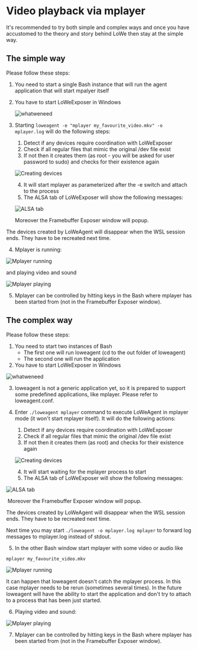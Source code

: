 # Video playback via mplayer

It's recommended to try both simple and complex ways and once you have accustomed to the theory and story behind LoWe then stay at the simple way.

## The simple way

Please follow these steps:

1. You need to start a single Bash instance that will run the agent application that will start mpalyer itself

2. You have to start LoWeExposer in Windows

   ![whatweneed](img/mplayer/01_whatweneedsimple.jpg "Starting needed programs")

3. Starting ```loweagent -e "mplayer my_favourite_video.mkv" -o mplayer.log``` will do the following steps:

   1. Detect if any devices require coordination with LoWeExposer
   2. Check if all regular files that mimic the original /dev file exist
   3. If not then it creates them (as root - you will be asked for user password to sudo) and checks for their existence again 

   ![Creating devices](img/mplayer/02_credevs.jpg "Creating devices")

   4. It will start mplayer as parameterized after the -e switch and attach to the process
   5. The ALSA tab of LoWeExposer will show the following messages:

   ![ALSA tab](img/mplayer/03_alsacheck.jpg "ALSA check")

   Moreover the Framebuffer Exposer window will popup.

The devices created by LoWeAgent will disappear when the WSL session ends. They have to be recreated next time.

4. Mplayer is running:

![Mplayer running](img/mplayer/04_mplayer.jpg "Mplayer running")

and playing video and sound

![Mplayer playing](img/mplayer/05_running.jpg "Mplayer playing")

5. Mplayer can be controlled by hitting keys in the Bash where mplayer has been started from (not in the Framebuffer Exposer window).



## The complex way

Please follow these steps:

1. You need to start two instances of Bash
   - The first one will run loweagent  (cd to the out folder of loweagent)
   - The second one will run the application
2. You have to start LoWeExposer in Windows

![whatweneed](img/mplayer/01_whatweneed.jpg "Starting needed programs")

3. loweagent is not a generic application yet, so it is prepared to support some predefined applications, like mplayer. Please refer to loweagent.conf.

4. Enter ```./loweagent mplayer``` command to execute LoWeAgent in mplayer mode (it won't start mplayer itself). It will do the following actions:

   1. Detect if any devices require coordination with LoWeExposer
   2. Check if all regular files that mimic the original /dev file exist
   3. If not then it creates them (as root) and checks for their existence again 

   ![Creating devices](img/mplayer/02_credevs.jpg "Creating devices")

   4. It will start waiting for the mplayer process to start
   5. The ALSA tab of LoWeExposer will show the following messages:

![ALSA tab](img/mplayer/03_alsacheck.jpg "ALSA check")

​		Moreover the Framebuffer Exposer window will popup.

The devices created by LoWeAgent will disappear when the WSL session ends. They have to be recreated next time.

Next time you may start   ```./loweagent -o mplayer.log mplayer``` to forward log messages to mplayer.log instead of stdout.

5. In the other Bash window start mplayer with some video or audio like 

```mplayer my_favourite_video.mkv  ```

![Mplayer running](img/mplayer/04_mplayer.jpg "Mplayer running")

It can happen that loweagent doesn't catch the mplayer process. In this case mplayer needs to be rerun (sometimes several times). In the future loweagent will have the ability to start the application and don't try to attach to a process that has been just started.

6. Playing video and sound:

![Mplayer playing](img/mplayer/05_running.jpg "Mplayer playing")

7. Mplayer can be controlled by hitting keys in the Bash where mplayer has been started from (not in the Framebuffer Exposer window).